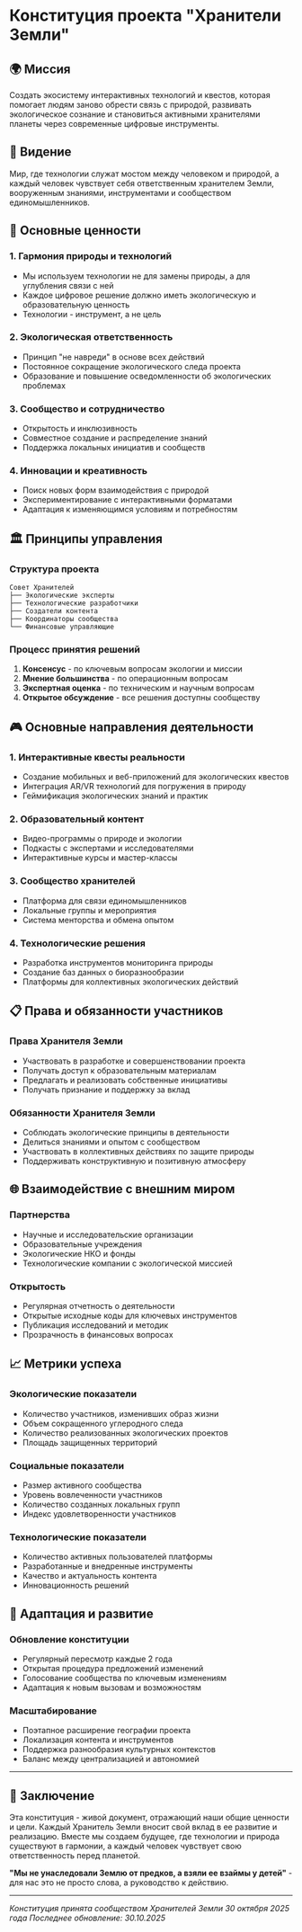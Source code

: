 # Конституция проекта "Хранители Земли"

## 🌍 Миссия

Создать экосистему интерактивных технологий и квестов, которая помогает людям заново обрести связь с природой, развивать экологическое сознание и становиться активными хранителями планеты через современные цифровые инструменты.

## 🎯 Видение

Мир, где технологии служат мостом между человеком и природой, а каждый человек чувствует себя ответственным хранителем Земли, вооруженным знаниями, инструментами и сообществом единомышленников.

## 💚 Основные ценности

### 1. **Гармония природы и технологий**
- Мы используем технологии не для замены природы, а для углубления связи с ней
- Каждое цифровое решение должно иметь экологическую и образовательную ценность
- Технологии - инструмент, а не цель

### 2. **Экологическая ответственность**
- Принцип "не навреди" в основе всех действий
- Постоянное сокращение экологического следа проекта
- Образование и повышение осведомленности об экологических проблемах

### 3. **Сообщество и сотрудничество**
- Открытость и инклюзивность
- Совместное создание и распределение знаний
- Поддержка локальных инициатив и сообществ

### 4. **Инновации и креативность**
- Поиск новых форм взаимодействия с природой
- Экспериментирование с интерактивными форматами
- Адаптация к изменяющимся условиям и потребностям

## 🏛️ Принципы управления

### Структура проекта

```
Совет Хранителей
├── Экологические эксперты
├── Технологические разработчики  
├── Создатели контента
├── Координаторы сообщества
└── Финансовые управляющие
```

### Процесс принятия решений

1. **Консенсус** - по ключевым вопросам экологии и миссии
2. **Мнение большинства** - по операционным вопросам
3. **Экспертная оценка** - по техническим и научным вопросам
4. **Открытое обсуждение** - все решения доступны сообществу

## 🎮 Основные направления деятельности

### 1. **Интерактивные квесты реальности**
- Создание мобильных и веб-приложений для экологических квестов
- Интеграция AR/VR технологий для погружения в природу
- Геймификация экологических знаний и практик

### 2. **Образовательный контент**
- Видео-программы о природе и экологии
- Подкасты с экспертами и исследователями
- Интерактивные курсы и мастер-классы

### 3. **Сообщество хранителей**
- Платформа для связи единомышленников
- Локальные группы и мероприятия
- Система менторства и обмена опытом

### 4. **Технологические решения**
- Разработка инструментов мониторинга природы
- Создание баз данных о биоразнообразии
- Платформы для коллективных экологических действий

## 📋 Права и обязанности участников

### Права Хранителя Земли
- Участвовать в разработке и совершенствовании проекта
- Получать доступ к образовательным материалам
- Предлагать и реализовать собственные инициативы
- Получать признание и поддержку за вклад

### Обязанности Хранителя Земли
- Соблюдать экологические принципы в деятельности
- Делиться знаниями и опытом с сообществом
- Участвовать в коллективных действиях по защите природы
- Поддерживать конструктивную и позитивную атмосферу

## 🌐 Взаимодействие с внешним миром

### Партнерства
- Научные и исследовательские организации
- Образовательные учреждения
- Экологические НКО и фонды
- Технологические компании с экологической миссией

### Открытость
- Регулярная отчетность о деятельности
- Открытые исходные коды для ключевых инструментов
- Публикация исследований и методик
- Прозрачность в финансовых вопросах

## 📈 Метрики успеха

### Экологические показатели
- Количество участников, изменивших образ жизни
- Объем сокращенного углеродного следа
- Количество реализованных экологических проектов
- Площадь защищенных территорий

### Социальные показатели
- Размер активного сообщества
- Уровень вовлеченности участников
- Количество созданных локальных групп
- Индекс удовлетворенности участников

### Технологические показатели
- Количество активных пользователей платформы
- Разработанные и внедренные инструменты
- Качество и актуальность контента
- Инновационность решений

## 🔄 Адаптация и развитие

### Обновление конституции
- Регулярный пересмотр каждые 2 года
- Открытая процедура предложений изменений
- Голосование сообщества по ключевым изменениям
- Адаптация к новым вызовам и возможностям

### Масштабирование
- Поэтапное расширение географии проекта
- Локализация контента и инструментов
- Поддержка разнообразия культурных контекстов
- Баланс между централизацией и автономией

---

## 📝 Заключение

Эта конституция - живой документ, отражающий наши общие ценности и цели. Каждый Хранитель Земли вносит свой вклад в ее развитие и реализацию. Вместе мы создаем будущее, где технологии и природа существуют в гармонии, а каждый человек чувствует свою ответственность перед планетой.

**"Мы не унаследовали Землю от предков, а взяли ее взаймы у детей"** - для нас это не просто слова, а руководство к действию.

---

*Конституция принята сообществом Хранителей Земли 30 октября 2025 года*
*Последнее обновление: 30.10.2025*